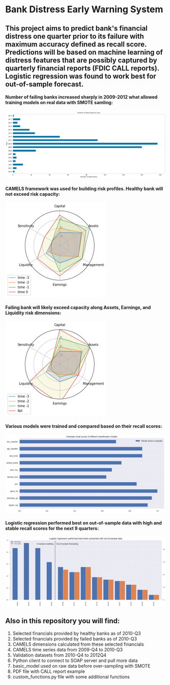 # Bank Distress Early Warning System
## This project aims to predict bank's financial distress one quarter prior to its failure with maximum accuracy defined as recall score. Predictions will be based on machine learning of distress features that are possibly captured by quarterly financial reports (FDIC CALL reports). Logistic regression was found to work best for out-of-sample forecast.

#### Number of failing banks increased sharply in 2009-2012 what allowed training models on real data with SMOTE samling:
![](https://github.com/allaccountstaken/predicting_bank_distress/blob/master/images/Hist%20number%20of%20failed%20banks.png)

#### CAMELS framework was used for building risk profiles. Healthy bank will not exceed risk capacity:
![](https://github.com/allaccountstaken/predicting_bank_distress/blob/master/images/Healthy%20bank%20CAMELS%20profile.png)

#### Failing bank will likely exceed capacity along Assets, Earnings, and Liquidity risk dimensions:
![](https://github.com/allaccountstaken/predicting_bank_distress/blob/master/images/Failed%20bank%20CAMELS%20profile.png)

#### Various models were trained and compared based on their recall scores:
![](https://github.com/allaccountstaken/predicting_bank_distress/blob/master/images/Insample%20recall%20scores.png)

#### Logistic regression performed best on out-of-sample data with high and stable recall scores for the next 9 quarters:
![](https://github.com/allaccountstaken/predicting_bank_distress/blob/master/images/Outofsample_recall.png)

## Also in this repository you will find:
1) Selected financials provided by healthy banks as of 2010-Q3
2) Selected financials provided by failed banks as of 2010-Q3
3) CAMELS dimensions calculated from these selected financials
4) CAMELS time series data from 2009-Q4 to 2010-Q3
5) Validation datasets from 2010-Q4 to 2012Q4
6) Python client to connect to SOAP server and pull more data
7) basic_model used on raw data before over-sampling with SMOTE
8) PDF file with CALL report example
9) custom_functions.py file with some additional functions 

